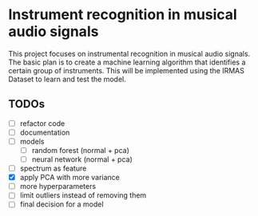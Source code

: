 # Instrument recognition in musical audio signals

This project focuses on instrumental recognition in musical audio signals. The basic plan is to create a machine learning algorithm that identifies a certain group of instruments. 
This will be implemented using the IRMAS Dataset to learn and test the model.

## TODOs

- [ ] refactor code
- [ ] documentation
- [ ] models
  - [ ] random forest (normal + pca)
  - [ ] neural network (normal + pca)
- [ ] spectrum as feature
- [x] apply PCA with more variance
- [ ] more hyperparameters
- [ ] limit outliers instead of removing them
- [ ] final decision for a model